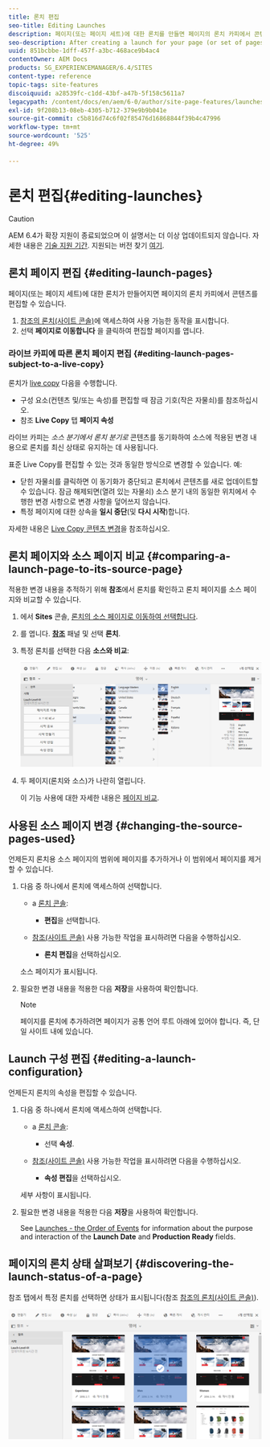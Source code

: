 ```yaml
---
title: 론치 편집
seo-title: Editing Launches
description: 페이지(또는 페이지 세트)에 대한 론치를 만들면 페이지의 론치 카피에서 콘텐츠를 편집할 수 있습니다.
seo-description: After creating a launch for your page (or set of pages) you can edit the content in the launch copy of the page(s).
uuid: 851bcbbe-1dff-457f-a3bc-468ace9b4ac4
contentOwner: AEM Docs
products: SG_EXPERIENCEMANAGER/6.4/SITES
content-type: reference
topic-tags: site-features
discoiquuid: a28539fc-c1dd-43bf-a47b-5f158c5611a7
legacypath: /content/docs/en/aem/6-0/author/site-page-features/launches
exl-id: 9f208b13-08eb-4305-b712-379e9b9b041e
source-git-commit: c5b816d74c6f02f85476d16868844f39b4c47996
workflow-type: tm+mt
source-wordcount: '525'
ht-degree: 49%

---
```


# 론치 편집{#editing-launches}

>[!CAUTION]
>
>AEM 6.4가 확장 지원이 종료되었으며 이 설명서는 더 이상 업데이트되지 않습니다. 자세한 내용은 [기술 지원 기간](https://helpx.adobe.com/kr/support/programs/eol-matrix.html). 지원되는 버전 찾기 [여기](https://experienceleague.adobe.com/docs/).

## 론치 페이지 편집 {#editing-launch-pages}

페이지(또는 페이지 세트)에 대한 론치가 만들어지면 페이지의 론치 카피에서 콘텐츠를 편집할 수 있습니다.

1. [참조의 론치(사이트 콘솔)](/help/sites-authoring/launches.md#launches-in-references-sites-console)에 액세스하여 사용 가능한 동작을 표시합니다.
1. 선택 **페이지로 이동합니다** 을 클릭하여 편집할 페이지를 엽니다.

### 라이브 카피에 따른 론치 페이지 편집 {#editing-launch-pages-subject-to-a-live-copy}

론치가 [live copy](/help/sites-administering/msm.md) 다음을 수행합니다.

* 구성 요소(컨텐츠 및/또는 속성)를 편집할 때 잠금 기호(작은 자물쇠)를 참조하십시오.
* 참조 **Live Copy** 탭 **페이지 속성**

라이브 카피는 *소스 분기에서* *론치 분기로* 콘텐츠를 동기화하여 소스에 적용된 변경 내용으로 론치를 최신 상태로 유지하는 데 사용됩니다.

표준 Live Copy를 편집할 수 있는 것과 동일한 방식으로 변경할 수 있습니다. 예:

* 닫힌 자물쇠를 클릭하면 이 동기화가 중단되고 론치에서 콘텐츠를 새로 업데이트할 수 있습니다. 잠금 해제되면(열려 있는 자물쇠) 소스 분기 내의 동일한 위치에서 수행한 변경 사항으로 변경 사항을 덮어쓰지 않습니다.
* 특정 페이지에 대한 상속을 **일시 중단**(및 **다시 시작**)합니다.

자세한 내용은 [Live Copy 콘텐츠 변경](/help/sites-administering/msm-livecopy.md#changing-live-copy-content)을 참조하십시오.

## 론치 페이지와 소스 페이지 비교 {#comparing-a-launch-page-to-its-source-page}

적용한 변경 내용을 추적하기 위해 **참조**&#x200B;에서 론치를 확인하고 론치 페이지를 소스 페이지와 비교할 수 있습니다.

1. 에서 **Sites** 콘솔, [론치의 소스 페이지로 이동하여 선택합니다](/help/sites-authoring/basic-handling.md#viewing-and-selecting-resources).
1. 를 엽니다. **[참조](/help/sites-authoring/basic-handling.md#references)** 패널 및 선택 **론치**.
1. 특정 론치를 선택한 다음 **소스와 비교**:

   ![chlimage_1-96](assets/chlimage_1-96.png)

1. 두 페이지(론치와 소스)가 나란히 열립니다.

   이 기능 사용에 대한 자세한 내용은 [페이지 비교](/help/sites-authoring/page-diff.md).

## 사용된 소스 페이지 변경 {#changing-the-source-pages-used}

언제든지 론치용 소스 페이지의 범위에 페이지를 추가하거나 이 범위에서 페이지를 제거할 수 있습니다.

1. 다음 중 하나에서 론치에 액세스하여 선택합니다.

   * a [론치 콘솔](/help/sites-authoring/launches.md#the-launches-console):

      * **편집**&#x200B;을 선택합니다.
   * [참조(사이트 콘솔)](/help/sites-authoring/launches.md#launches-in-references-sites-console) 사용 가능한 작업을 표시하려면 다음을 수행하십시오.

      * **론치 편집**&#x200B;을 선택하십시오.

   소스 페이지가 표시됩니다.

1. 필요한 변경 내용을 적용한 다음 **저장**&#x200B;을 사용하여 확인합니다.

   >[!NOTE]
   >
   >페이지를 론치에 추가하려면 페이지가 공통 언어 루트 아래에 있어야 합니다. 즉, 단일 사이트 내에 있습니다.

## Launch 구성 편집 {#editing-a-launch-configuration}

언제든지 론치의 속성을 편집할 수 있습니다.

1. 다음 중 하나에서 론치에 액세스하여 선택합니다.

   * a [론치 콘솔](/help/sites-authoring/launches.md#the-launches-console):

      * 선택 **속성**.
   * [참조(사이트 콘솔)](/help/sites-authoring/launches.md#launches-in-references-sites-console) 사용 가능한 작업을 표시하려면 다음을 수행하십시오.

      * **속성 편집**&#x200B;을 선택하십시오.

   세부 사항이 표시됩니다.

1. 필요한 변경 내용을 적용한 다음 **저장**&#x200B;을 사용하여 확인합니다.

   See [Launches - the Order of Events](/help/sites-authoring/launches.md#launches-the-order-of-events) for information about the purpose and interaction of the **Launch Date** and **Production Ready** fields.

## 페이지의 론치 상태 살펴보기 {#discovering-the-launch-status-of-a-page}

참조 탭에서 특정 론치를 선택하면 상태가 표시됩니다(참조 [참조의 론치(사이트 콘솔)](/help/sites-authoring/launches.md#launches-in-references-sites-console)).

![chlimage_1-97](assets/chlimage_1-97.png)
